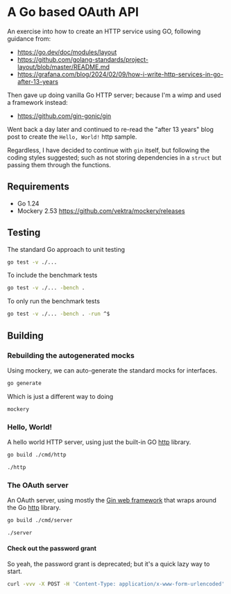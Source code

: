 # A Go based OAuth API

An exercise into how to create an HTTP service using GO, following guidance from:
* https://go.dev/doc/modules/layout
* https://github.com/golang-standards/project-layout/blob/master/README.md
* https://grafana.com/blog/2024/02/09/how-i-write-http-services-in-go-after-13-years

Then gave up doing vanilla Go HTTP server; because I'm a wimp and used a framework instead:
* https://github.com/gin-gonic/gin

Went back a day later and continued to re-read the "after 13 years" blog post to create the `Hello, World!` http sample. 

Regardless, I have decided to continue with `gin` itself, but following the coding styles suggested; such as not storing dependencies in a `struct` but passing them through the functions. 

## Requirements
* Go 1.24
* Mockery 2.53 https://github.com/vektra/mockery/releases

## Testing

The standard Go approach to unit testing
```bash
go test -v ./...
```

To include the benchmark tests
```bash
go test -v ./... -bench .
```

To only run the benchmark tests
```bash
go test -v ./... -bench . -run ^$
```

## Building

### Rebuilding the autogenerated mocks
Using mockery, we can auto-generate the standard mocks for interfaces.
```bash
go generate
```
Which is just a different way to doing
```bash
mockery
```

### Hello, World!
A hello world HTTP server, using just the built-in GO [http](https://pkg.go.dev/net/http) library.
```bash
go build ./cmd/http
```
```bash
./http
```

### The OAuth server
An OAuth server, using mostly the [Gin web framework](https://github.com/gin-gonic/gin) that wraps around the Go [http](https://pkg.go.dev/net/http) library.
```bash
go build ./cmd/server
```
```bash
./server
```

#### Check out the password grant
So yeah, the password grant is deprecated; but it's a quick lazy way to start.
```bash
curl -vvv -X POST -H 'Content-Type: application/x-www-form-urlencoded' -u 'aardvark:badger' -d 'grant_type=password&scope=basic&username=aardvark&password=P%4055w0rd' http://127.0.0.1:8080/token
```
